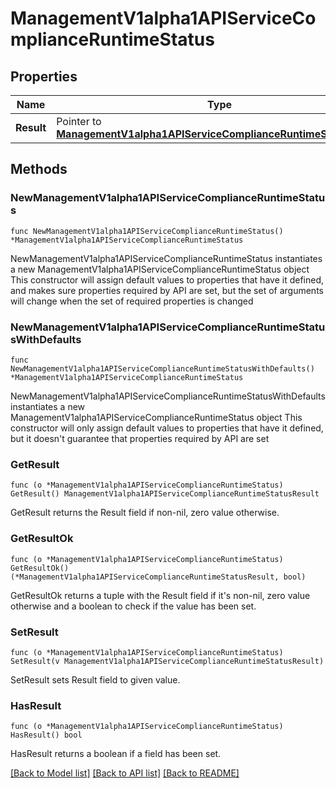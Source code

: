 # ManagementV1alpha1APIServiceComplianceRuntimeStatus

## Properties

Name | Type | Description | Notes
------------ | ------------- | ------------- | -------------
**Result** | Pointer to [**ManagementV1alpha1APIServiceComplianceRuntimeStatusResult**](ManagementV1alpha1APIServiceComplianceRuntimeStatusResult.md) |  | [optional] 

## Methods

### NewManagementV1alpha1APIServiceComplianceRuntimeStatus

`func NewManagementV1alpha1APIServiceComplianceRuntimeStatus() *ManagementV1alpha1APIServiceComplianceRuntimeStatus`

NewManagementV1alpha1APIServiceComplianceRuntimeStatus instantiates a new ManagementV1alpha1APIServiceComplianceRuntimeStatus object
This constructor will assign default values to properties that have it defined,
and makes sure properties required by API are set, but the set of arguments
will change when the set of required properties is changed

### NewManagementV1alpha1APIServiceComplianceRuntimeStatusWithDefaults

`func NewManagementV1alpha1APIServiceComplianceRuntimeStatusWithDefaults() *ManagementV1alpha1APIServiceComplianceRuntimeStatus`

NewManagementV1alpha1APIServiceComplianceRuntimeStatusWithDefaults instantiates a new ManagementV1alpha1APIServiceComplianceRuntimeStatus object
This constructor will only assign default values to properties that have it defined,
but it doesn't guarantee that properties required by API are set

### GetResult

`func (o *ManagementV1alpha1APIServiceComplianceRuntimeStatus) GetResult() ManagementV1alpha1APIServiceComplianceRuntimeStatusResult`

GetResult returns the Result field if non-nil, zero value otherwise.

### GetResultOk

`func (o *ManagementV1alpha1APIServiceComplianceRuntimeStatus) GetResultOk() (*ManagementV1alpha1APIServiceComplianceRuntimeStatusResult, bool)`

GetResultOk returns a tuple with the Result field if it's non-nil, zero value otherwise
and a boolean to check if the value has been set.

### SetResult

`func (o *ManagementV1alpha1APIServiceComplianceRuntimeStatus) SetResult(v ManagementV1alpha1APIServiceComplianceRuntimeStatusResult)`

SetResult sets Result field to given value.

### HasResult

`func (o *ManagementV1alpha1APIServiceComplianceRuntimeStatus) HasResult() bool`

HasResult returns a boolean if a field has been set.


[[Back to Model list]](../README.md#documentation-for-models) [[Back to API list]](../README.md#documentation-for-api-endpoints) [[Back to README]](../README.md)


